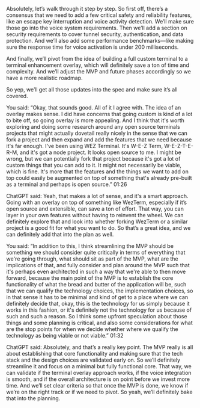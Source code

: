 Absolutely, let’s walk through it step by step. So first off, there’s a consensus that we need to add a few critical safety and reliability features, like an escape key interruption and voice activity detection. We’ll make sure those go into the voice system requirements. Then we’ll add a section on security requirements to cover tunnel security, authentication, and data protection. And we’ll also add some performance benchmarks—like making sure the response time for voice activation is under 200 milliseconds.

And finally, we’ll pivot from the idea of building a full custom terminal to a terminal enhancement overlay, which will definitely save a ton of time and complexity. And we’ll adjust the MVP and future phases accordingly so we have a more realistic roadmap.

So yep, we’ll get all those updates into the spec and make sure it’s all covered.

You said:
“Okay, that sounds good. All of it I agree with. The idea of an overlay makes sense. I did have concerns that going custom is kind of a lot to bite off, so going overlay is more appealing. And I think that it's worth exploring and doing some research around any open source terminals projects that might actually dovetail really nicely in the sense that we can fork a project and then expand and add the features that we need because it's far enough. I've been using WEZ Terminal. It's W-E-Z Term, W-E-Z-T-E-R-M, and it's got a node project. It looks open source to me. I might be wrong, but we can potentially fork that project because it's got a lot of custom things that you can add to it. It might not necessarily be viable, which is fine. It's more that the features and the things we want to add on top could easily be augmented on top of something that's already pre-built as a terminal and perhaps is open source.”
01:26

ChatGPT said:
Yeah, that makes a lot of sense, and it's a smart approach. Going with an overlay on top of something like WezTerm, especially if it’s open source and extensible, can save a ton of effort. That way, you can layer in your own features without having to reinvent the wheel. We can definitely explore that and look into whether forking WezTerm or a similar project is a good fit for what you want to do. So that’s a great idea, and we can definitely add that into the plan as well.

You said:
“In addition to this, I think streamlining the MVP should be something we should consider quite critically in terms of everything that we're going through, what should sit as part of the MVP, what are the implications of that, and fully consider and plan around the MVP such that it's perhaps even architected in such a way that we're able to then move forward, because the main point of the MVP is to establish the core functionality of what the bread and butter of the application will be, such that we can qualify the technology choices, the implementation choices, so in that sense it has to be minimal and kind of get to a place where we can definitely decide that, okay, this is the technology for us simply because it works in this fashion, or it's definitely not the technology for us because of such and such a reason. So I think some upfront speculation about those things and some planning is critical, and also some considerations for what are the stop points for when we decide whether where we qualify the technology as being viable or not viable.”
01:32

ChatGPT said:
Absolutely, and that’s a really key point. The MVP really is all about establishing that core functionality and making sure that the tech stack and the design choices are validated early on. So we’ll definitely streamline it and focus on a minimal but fully functional core. That way, we can validate if the terminal overlay approach works, if the voice integration is smooth, and if the overall architecture is on point before we invest more time. And we’ll set clear criteria so that once the MVP is done, we know if we’re on the right track or if we need to pivot. So yeah, we’ll definitely bake that into the planning.
